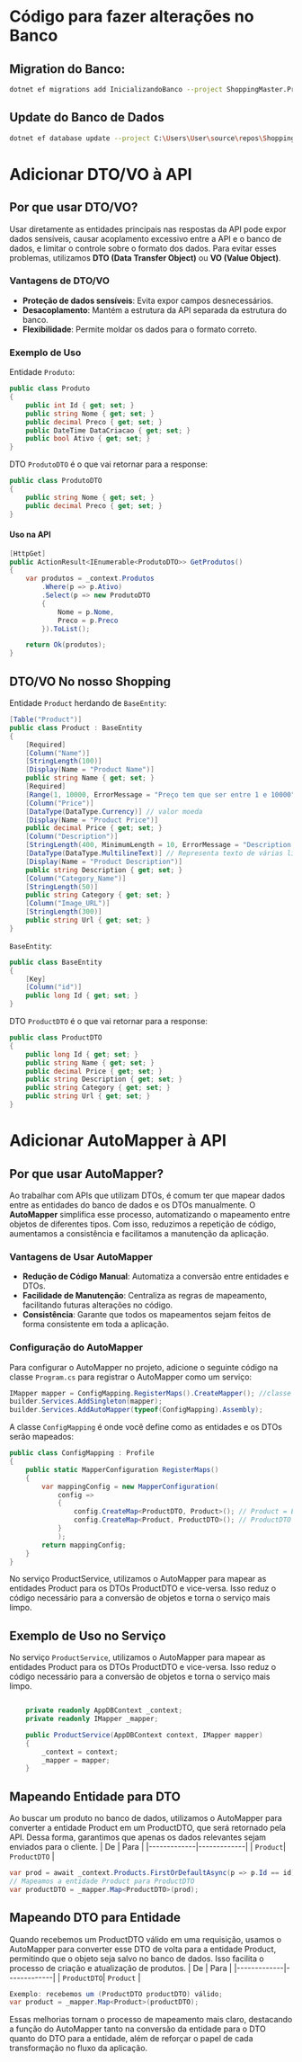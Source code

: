 
# Código para fazer alterações no Banco
## Migration do Banco:
```bash
dotnet ef migrations add InicializandoBanco --project ShoppingMaster.ProdutosAPI --startup-project ShoppingMaster.ProdutosAPI
```
## Update do Banco de Dados
```bash
dotnet ef database update --project C:\Users\User\source\repos\ShoppingMaster\ShoppingMaster.ProdutosAPI\ShoppingMaster.ProdutosAPI.csproj --startup-project C:\Users\User\source\repos\ShoppingMaster\ShoppingMaster.ProdutosAPI\ShoppingMaster.ProdutosAPI.csproj
```
# Adicionar DTO/VO à API

## Por que usar DTO/VO?

Usar diretamente as entidades principais nas respostas da API pode expor dados sensíveis, causar acoplamento excessivo entre a API e o banco de dados, e limitar o controle sobre o formato dos dados. Para evitar esses problemas, utilizamos **DTO (Data Transfer Object)** ou **VO (Value Object)**.

### Vantagens de DTO/VO

- **Proteção de dados sensíveis**: Evita expor campos desnecessários.
- **Desacoplamento**: Mantém a estrutura da API separada da estrutura do banco.
- **Flexibilidade**: Permite moldar os dados para o formato correto.
  
### Exemplo de Uso 

Entidade `Produto`:

```C#
public class Produto
{
    public int Id { get; set; }
    public string Nome { get; set; }
    public decimal Preco { get; set; }
    public DateTime DataCriacao { get; set; }
    public bool Ativo { get; set; }
}
````

DTO `ProdutoDTO`
é o que vai retornar para a response:
````csharp
public class ProdutoDTO
{
    public string Nome { get; set; }
    public decimal Preco { get; set; }
}
````
#### Uso na API
````csharp
[HttpGet]
public ActionResult<IEnumerable<ProdutoDTO>> GetProdutos()
{
    var produtos = _context.Produtos
        .Where(p => p.Ativo)
        .Select(p => new ProdutoDTO
        {
            Nome = p.Nome,
            Preco = p.Preco
        }).ToList();

    return Ok(produtos);
}
````
## DTO/VO No nosso Shopping

Entidade `Product` herdando de `BaseEntity`:

```C#
[Table("Product")]
public class Product : BaseEntity
{
    [Required]
    [Column("Name")]
    [StringLength(100)]
    [Display(Name = "Product Name")]
    public string Name { get; set; }
    [Required]
    [Range(1, 10000, ErrorMessage = "Preço tem que ser entre 1 e 10000")]
    [Column("Price")]
    [DataType(DataType.Currency)] // valor moeda
    [Display(Name = "Product Price")]
    public decimal Price { get; set; }
    [Column("Description")]
    [StringLength(400, MinimumLength = 10, ErrorMessage = "Description must be between 10 and 200 characters.")]
    [DataType(DataType.MultilineText)] // Representa texto de várias linhas.
    [Display(Name = "Product Description")]
    public string Description { get; set; }
    [Column("Category_Name")]
    [StringLength(50)]
    public string Category { get; set; }
    [Column("Image_URL")]
    [StringLength(300)]
    public string Url { get; set; }
}
````
`BaseEntity`:
````csharp
public class BaseEntity
{
    [Key]
    [Column("id")]
    public long Id { get; set; }
}
````


DTO `ProductDTO`
é o que vai retornar para a response:
````csharp
public class ProductDTO
{
    public long Id { get; set; }
    public string Name { get; set; }
    public decimal Price { get; set; }
    public string Description { get; set; }
    public string Category { get; set; }
    public string Url { get; set; }
}
````
# Adicionar AutoMapper à API

## Por que usar AutoMapper?

Ao trabalhar com APIs que utilizam DTOs, é comum ter que mapear dados entre as entidades do banco de dados e os DTOs manualmente. O **AutoMapper** simplifica esse processo, automatizando o mapeamento entre objetos de diferentes tipos. Com isso, reduzimos a repetição de código, aumentamos a consistência e facilitamos a manutenção da aplicação.

### Vantagens de Usar AutoMapper

- **Redução de Código Manual**: Automatiza a conversão entre entidades e DTOs.
- **Facilidade de Manutenção**: Centraliza as regras de mapeamento, facilitando futuras alterações no código.
- **Consistência**: Garante que todos os mapeamentos sejam feitos de forma consistente em toda a aplicação.

### Configuração do AutoMapper

Para configurar o AutoMapper no projeto, adicione o seguinte código na classe `Program.cs` para registrar o AutoMapper como um serviço:

```csharp
IMapper mapper = ConfigMapping.RegisterMaps().CreateMapper(); //classe e método que iremos criar
builder.Services.AddSingleton(mapper);
builder.Services.AddAutoMapper(typeof(ConfigMapping).Assembly);
```

A classe `ConfigMapping` é onde você define como as entidades e os DTOs serão mapeados:
```csharp
public class ConfigMapping : Profile
{
    public static MapperConfiguration RegisterMaps()
    {
        var mappingConfig = new MapperConfiguration(
            config =>
            {
                config.CreateMap<ProductDTO, Product>(); // Product = Entidade = Pegar do banco
                config.CreateMap<Product, ProductDTO>(); // ProductDTO = Retornar para a response
            }
            );
        return mappingConfig;
    }
}
```

No serviço ProductService, utilizamos o AutoMapper para mapear as entidades Product para os DTOs ProductDTO e vice-versa. Isso reduz o código necessário para a conversão de objetos e torna o serviço mais limpo.

## Exemplo de Uso no Serviço
No serviço `ProductService`, utilizamos o AutoMapper para mapear as entidades Product para os DTOs ProductDTO e vice-versa. Isso reduz o código necessário para a conversão de objetos e torna o serviço mais limpo.


```csharp

    private readonly AppDBContext _context;
    private readonly IMapper _mapper;

    public ProductService(AppDBContext context, IMapper mapper)
    {
        _context = context;
        _mapper = mapper;
    }
```

## Mapeando Entidade para DTO
Ao buscar um produto no banco de dados, utilizamos o AutoMapper para converter a entidade Product em um ProductDTO, que será retornado pela API. Dessa forma, garantimos que apenas os dados relevantes sejam enviados para o cliente.
| De          | Para        |
|-------------|-------------|
| `Product`| `ProductDTO`   |

```csharp
var prod = await _context.Products.FirstOrDefaultAsync(p => p.Id == id);
// Mapeamos a entidade Product para ProductDTO
var productDTO = _mapper.Map<ProductDTO>(prod);
```
## Mapeando DTO para Entidade
Quando recebemos um ProductDTO válido em uma requisição, usamos o AutoMapper para converter esse DTO de volta para a entidade Product, permitindo que o objeto seja salvo no banco de dados. Isso facilita o processo de criação e atualização de produtos.
| De          | Para        |
|-------------|-------------|
| `ProductDTO`| `Product`   |

```csharp
Exemplo: recebemos um (ProductDTO productDTO) válido;
var product = _mapper.Map<Product>(productDTO);
```
Essas melhorias tornam o processo de mapeamento mais claro, destacando a função do AutoMapper tanto na conversão da entidade para o DTO quanto do DTO para a entidade, além de reforçar o papel de cada transformação no fluxo da aplicação.